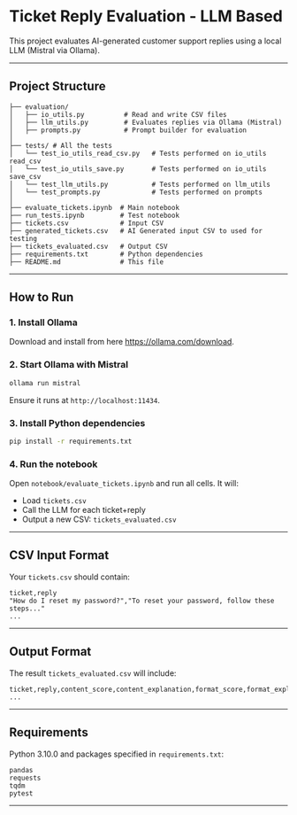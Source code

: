 # Ticket Reply Evaluation - LLM Based

This project evaluates AI-generated customer support replies using a local LLM (Mistral via Ollama).

---

## Project Structure

```
├── evaluation/
│   ├── io_utils.py          # Read and write CSV files
│   ├── llm_utils.py         # Evaluates replies via Ollama (Mistral)
│   ├── prompts.py           # Prompt builder for evaluation
│
├── tests/ # All the tests
│   └── test_io_utils_read_csv.py   # Tests performed on io_utils read_csv
│   └── test_io_utils_save.py       # Tests performed on io_utils save_csv
│   └── test_llm_utils.py           # Tests performed on llm_utils
│   └── test_prompts.py             # Tests performed on prompts
│
├── evaluate_tickets.ipynb  # Main notebook
├── run_tests.ipynb         # Test notebook
├── tickets.csv             # Input CSV
├── generated_tickets.csv   # AI Generated input CSV to used for testing
├── tickets_evaluated.csv   # Output CSV
├── requirements.txt        # Python dependencies
├── README.md               # This file
```

---

## How to Run

### 1. Install Ollama

Download and install from here https://ollama.com/download.

### 2. Start Ollama with Mistral
```bash
ollama run mistral
```

Ensure it runs at `http://localhost:11434`.

### 3. Install Python dependencies
```bash
pip install -r requirements.txt
```

### 4. Run the notebook
Open `notebook/evaluate_tickets.ipynb` and run all cells. It will:
- Load `tickets.csv`
- Call the LLM for each ticket+reply
- Output a new CSV: `tickets_evaluated.csv`

---

## CSV Input Format

Your `tickets.csv` should contain:
```csv
ticket,reply
"How do I reset my password?","To reset your password, follow these steps..."
...
```

---

## Output Format

The result `tickets_evaluated.csv` will include:
```csv
ticket,reply,content_score,content_explanation,format_score,format_explanation
...
```

---

## Requirements

Python 3.10.0 and packages specified in `requirements.txt`:
```
pandas
requests
tqdm
pytest
```

---
